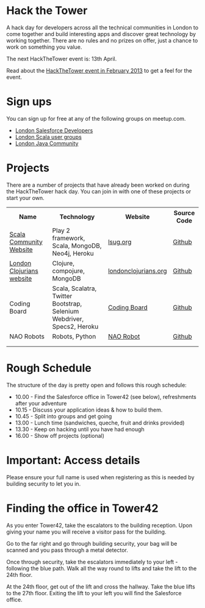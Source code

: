 <link href="index.css" rel="stylesheet" type="text/css">

# Hack the Tower

A hack day for developers across all the technical communities in London to come together and build interesting apps and discover great technology by working together.  There are no rules and no prizes on offer, just a chance to work on something you value.

The next HackTheTower event is: 13th April.

Read about the [HackTheTower event in February 2013](http://blog.jr0cket.co.uk/2013/02/hack-tower-february-2013.html) to get a feel for the event.


# Sign ups
You can sign up for free at any of the following groups on meetup.com.

* [London Salesforce Developers](http://www.meetup.com/LondonSalesforceDevelopers/)
* [London Scala user groups](http://www.meetup.com/london-scala/)
* [London Java Community](http://www.meetup.com/Londonjavacommunity/)


# Projects
There are a number of projects that have already been worked on during the HackTheTower hack day.  You can join in with one of these projects or start your own.

<table>
<tr>
<th>Name</td>
<th>Technology</td>
<th>Website</td>
<th>Source Code</td>
</tr>
<tr>
<td><a href="projects/scala-community.website.html">Scala Community Website</a></td>
<td>Play 2 framework, Scala, MongoDB, Neo4j, Heroku</td>
<td><a href="http://lsug.org/">lsug.org</td>
<td><a href="https://github.com/lsug-dojo/lsug-website">Github</a></td>
</tr>
<tr>
<td><a href="london-clojurians-website.html">London Clojurians website</a></td>
<td>Clojure, compojure, MongoDB</td>
<td><a href="http://londonclojurians.org/">londonclojurians.org</a></td>
<td><a href="https://github.com/dalethatcher/ldncljweb">Github</a></td>
</tr>
<tr>
<td>Coding Board</td>
<td>Scala, Scalatra, Twitter Bootstrap, Selenium Webdriver, Specs2, Heroku</td>
<td><a href="http://codingboard.org/">Coding Board</a></td>
<td><a href="https://github.com/balopat/codingboard">Github</a></td>
</tr>
<tr>
<td>NAO Robots</td>
<td>Robots, Python</td>
<td><a href="http://www.aldebaran-robotics.com/en/">NAO Robot</td>
<td><a href="https://github.com/davesnowdon/">Github</a></td>
</tr>
<tr>
<td></td>
<td></td>
<td></td>
<td></td>
</tr>
<tr>
<td></td>
<td></td>
<td></td>
<td></td>
</tr>
</table>



# Rough Schedule
The structure of the day is pretty open and follows this rough schedule:

* 10.00 - Find the Salesforce office in Tower42 (see below), refreshments after your adventure
* 10.15 - Discuss your application ideas & how to build them.
* 10.45 - Split into groups and get going
* 13.00 - Lunch time (sandwiches, queche, fruit and drinks provided)
* 13.30 - Keep on hacking until you have had enough
* 16.00 - Show off projects (optional)


# Important: Access details

Please ensure your full name is used when registering as this is needed by building security to let you in.

# Finding the office in Tower42

As you enter Tower42, take the escalators to the building reception.  Upon giving your name you will receive a visitor pass for the building.

Go to the far right and go through building security, your bag will be scanned and you pass through a metal detector.

Once through security, take the escalators immediately to your left - following the blue path.  Walk all the way round to lifts and take the lift to the 24th floor.

At the 24th floor, get out of the lift and cross the hallway.  Take the blue lifts to the 27th floor.  Exiting the lift to your left you will find the Salesforce office.
